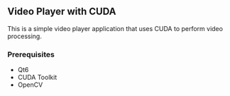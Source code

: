 ## Video Player with CUDA

This is a simple video player application that uses CUDA to perform video processing.

### Prerequisites

- Qt6
- CUDA Toolkit
- OpenCV